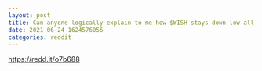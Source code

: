 ```yaml
--- 
layout: post 
title: Can anyone logically explain to me how $WISH stays down low all day and then hard pumps at 13:00 all the way to $14.39 at close? 
date: 2021-06-24 1624576056 
categories: reddit 
--- 
```

https://redd.it/o7b688
